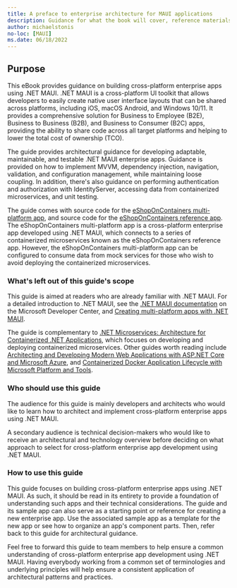 ```yaml
---
title: A preface to enterprise architecture for MAUI applications
description: Guidance for what the book will cover, reference materials, and how to approach the book.
author: michaelstonis
no-loc: [MAUI]
ms.date: 06/18/2022
---
```


## Purpose

This eBook provides guidance on building cross-platform enterprise apps using .NET MAUI. .NET MAUI is a cross-platform UI toolkit that allows developers to easily create native user interface layouts that can be shared across platforms, including iOS, macOS Android, and Windows 10/11. It provides a comprehensive solution for Business to Employee (B2E), Business to Business (B2B), and Business to Consumer (B2C) apps, providing the ability to share code across all target platforms and helping to lower the total cost of ownership (TCO).

The guide provides architectural guidance for developing adaptable, maintainable, and testable .NET MAUI enterprise apps. Guidance is provided on how to implement MVVM, dependency injection, navigation, validation, and configuration management, while maintaining loose coupling. In addition, there's also guidance on performing authentication and authorization with IdentityServer, accessing data from containerized microservices, and unit testing.

The guide comes with source code for the [eShopOnContainers multi-platform app](https://github.com/dotnet-architecture/eshop-mobile-client), and source code for the [eShopOnContainers reference app](https://github.com/dotnet-architecture/eShopOnContainers). The eShopOnContainers multi-platform app is a cross-platform enterprise app developed using .NET MAUI, which connects to a series of containerized microservices known as the eShopOnContainers reference app. However, the eShopOnContainers multi-platform app can be configured to consume data from mock services for those who wish to avoid deploying the containerized microservices.

### What's left out of this guide's scope

This guide is aimed at readers who are already familiar with .NET MAUI. For a detailed introduction to .NET MAUI, see the [.NET MAUI documentation](/dotnet/maui/) on the Microsoft Developer Center, and [Creating multi-platform apps with .NET MAUI](https://aka.ms/maui-ebook).

The guide is complementary to [.NET Microservices: Architecture for Containerized .NET Applications](https://aka.ms/microservicesebook), which focuses on developing and deploying containerized microservices. Other guides worth reading include [Architecting and Developing Modern Web Applications with ASP.NET Core and Microsoft Azure](https://aka.ms/WebAppEbook), and [Containerized Docker Application Lifecycle with Microsoft Platform and Tools](https://aka.ms/dockerlifecycleebook).

### Who should use this guide

The audience for this guide is mainly developers and architects who would like to learn how to architect and implement cross-platform enterprise apps using .NET MAUI.

A secondary audience is technical decision-makers who would like to receive an architectural and technology overview before deciding on what approach to select for cross-platform enterprise app development using .NET MAUI.

### How to use this guide

This guide focuses on building cross-platform enterprise apps using .NET MAUI. As such, it should be read in its entirety to provide a foundation of understanding such apps and their technical considerations. The guide and its sample app can also serve as a starting point or reference for creating a new enterprise app. Use the associated sample app as a template for the new app or see how to organize an app's component parts. Then, refer back to this guide for architectural guidance.

Feel free to forward this guide to team members to help ensure a common understanding of cross-platform enterprise app development using .NET MAUI. Having everybody working from a common set of terminologies and underlying principles will help ensure a consistent application of architectural patterns and practices.
